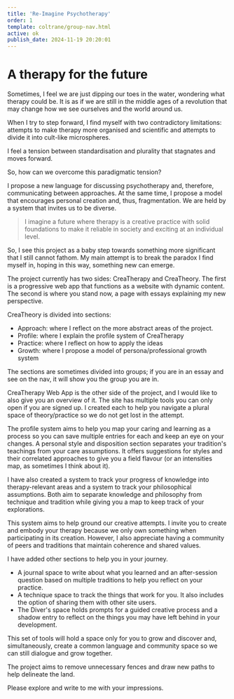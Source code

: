 ```yaml
---
title: 'Re-Imagine Psychotherapy'
order: 1
template: coltrane/group-nav.html
active: ok
publish_date: 2024-11-19 20:20:01
---
```

# A therapy for the future

Sometimes, I feel we are just dipping our toes in the water, wondering what therapy could be. It is as if we are still in the middle ages of a revolution that may change how we see ourselves and the world around us.

When I try to step forward, I find myself with two contradictory limitations: attempts to make therapy more organised and scientific and attempts to divide it into cult-like microspheres. 

I feel a tension between standardisation and plurality that stagnates and moves forward. 

So, how can we overcome this paradigmatic tension?

I propose a new language for discussing psychotherapy and, therefore, communicating between approaches. At the same time, I propose a model that encourages personal creation and, thus, fragmentation. We are held by a system that invites us to be diverse.

> I imagine a future where therapy is a creative practice with solid foundations to make it reliable in society and exciting at an individual level.

So, I see this project as a baby step towards something more significant that I still cannot fathom. My main attempt is to break the paradox I find myself in, hoping in this way, something new can emerge.

The project currently has two sides: CreaTherapy and CreaTheory. The first is a progressive web app that functions as a website with dynamic content. The second is where you stand now, a page with essays explaining my new perspective.

CreaTheory is divided into sections:
- Approach: where I reflect on the more abstract areas of the project.
- Profile: where I explain the profile system of CreaTherapy
- Practice: where I reflect on how to apply the ideas
- Growth: where I propose a model of persona/professional growth system

The sections are sometimes divided into groups; if you are in an essay and see <i class="bi bi-layout-sidebar-inset"></i> on the nav, it will show you the group you are in. 

CreaTherapy Web App is the other side of the project, and I would like to also give you an overview of it. The site has multiple tools you can only open if you are signed up. I created each to help you navigate a plural space of theory/practice so we do not get lost in the attempt.

The profile system aims to help you map your caring and learning as a process so you can save multiple entries for each and keep an eye on your changes. A personal style and disposition section separates your tradition's teachings from your care assumptions. It offers suggestions for styles and their correlated approaches to give you a field flavour (or an intensities map, as sometimes I think about it). 

I have also created a system to track your progress of knowledge into therapy-relevant areas and a system to track your philosophical assumptions. Both aim to separate knowledge and philosophy from technique and tradition while giving you a map to keep track of your explorations.

This system aims to help ground our creative attempts. I invite you to create and embody your therapy because we only own something when participating in its creation. However, I also appreciate having a community of peers and traditions that maintain coherence and shared values. 

I have added other sections to help you in your journey. 

- A journal space to write about what you learned and an after-session question based on multiple traditions to help you reflect on your practice. 
- A technique space to track the things that work for you. It also includes the option of sharing them with other site users.
- The Diver's space holds prompts for a guided creative process and a shadow entry to reflect on the things you may have left behind in your development.

This set of tools will hold a space only for you to grow and discover and, simultaneously, create a common language and community space so we can still dialogue and grow together.

The project aims to remove unnecessary fences and draw new paths to help delineate the land.

Please explore and write to me with your impressions.